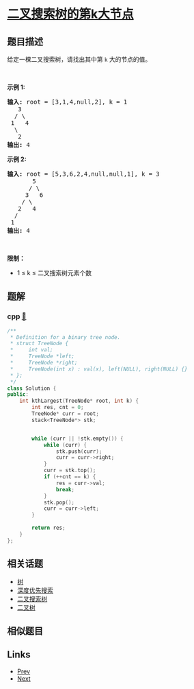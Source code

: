 
# [二叉搜索树的第k大节点](https://leetcode-cn.com/problems/er-cha-sou-suo-shu-de-di-kda-jie-dian-lcof)

## 题目描述

<p>给定一棵二叉搜索树，请找出其中第 <code>k</code> 大的节点的值。</p>

<p>&nbsp;</p>

<p><strong>示例 1:</strong></p>

<pre>
<strong>输入:</strong> root = [3,1,4,null,2], k = 1
   3
  / \
 1   4
  \
&nbsp;  2
<strong>输出:</strong> 4</pre>

<p><strong>示例 2:</strong></p>

<pre>
<strong>输入:</strong> root = [5,3,6,2,4,null,null,1], k = 3
       5
      / \
     3   6
    / \
   2   4
  /
 1
<strong>输出:</strong> 4</pre>

<p>&nbsp;</p>

<p><strong>限制：</strong></p>

<ul>
	<li>1 ≤ k ≤ 二叉搜索树元素个数</li>
</ul>


## 题解

### cpp [🔗](er-cha-sou-suo-shu-de-di-kda-jie-dian-lcof.cpp) 
```cpp
/**
 * Definition for a binary tree node.
 * struct TreeNode {
 *     int val;
 *     TreeNode *left;
 *     TreeNode *right;
 *     TreeNode(int x) : val(x), left(NULL), right(NULL) {}
 * };
 */
class Solution {
public:
    int kthLargest(TreeNode* root, int k) {
        int res, cnt = 0;
        TreeNode* curr = root;
        stack<TreeNode*> stk;


        while (curr || !stk.empty()) {
            while (curr) {
                stk.push(curr);
                curr = curr->right;
            }
            curr = stk.top();
            if (++cnt == k) {
                res = curr->val;
                break;
            }
            stk.pop();
            curr = curr->left;
        }
        
        return res;
    }
};
```


## 相关话题

- [树](../../tags/tree.md) 
- [深度优先搜索](../../tags/depth-first-search.md) 
- [二叉搜索树](../../tags/binary-search-tree.md) 
- [二叉树](../../tags/binary-tree.md) 


## 相似题目



## Links

- [Prev](../que-shi-de-shu-zi-lcof/README.md) 
- [Next](../maximum-lcci/README.md) 

